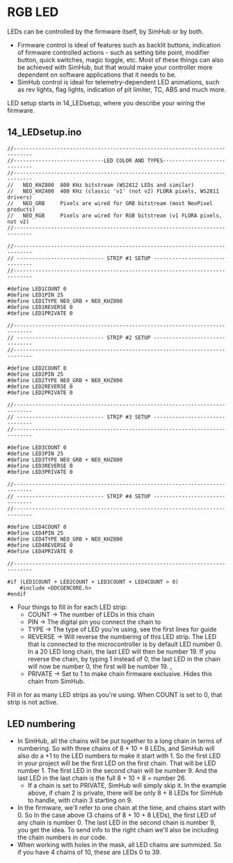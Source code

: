 # RGB LED

LEDs can be controlled by the firmware itself, by SimHub or by both.&#x20;

* Firmware control is ideal of features such as backlit buttons, indication of firmware controlled actions - such as setting bite point, modifier button, quick switches, magic toggle, etc. Most of these things can also be achieved with SimHub, but that would make your controller more dependent on software applications that it needs to be.&#x20;
* SimHub control is ideal for telemetry-dependent LED animations, such as rev lights, flag lights, indication of pit limiter, TC, ABS and much more.

LED setup starts in 14\_LEDsetup, where you describe your wiring the firmware.&#x20;

## 14\_LEDsetup.ino

```
//----------------------------------------------------------------------------
//-----------------------------LED COLOR AND TYPES----------------------------
//----------------------------------------------------------------------------
//   NEO_KHZ800  800 KHz bitstream (WS2812 LEDs and similar)
//   NEO_KHZ400  400 KHz (classic 'v1' (not v2) FLORA pixels, WS2811 drivers)
//   NEO_GRB     Pixels are wired for GRB bitstream (most NeoPixel products)
//   NEO_RGB     Pixels are wired for RGB bitstream (v1 FLORA pixels, not v2)
//----------------------------------------------------------------------------

//----------------------------------------------------------------------------
// ---------------------------- STRIP #1 SETUP -------------------------------
//----------------------------------------------------------------------------

#define LED1COUNT 0
#define LED1PIN 25  
#define LED1TYPE NEO_GRB + NEO_KHZ800
#define LED1REVERSE 0
#define LED1PRIVATE 0

//----------------------------------------------------------------------------
// ---------------------------- STRIP #2 SETUP -------------------------------
//----------------------------------------------------------------------------

#define LED2COUNT 0
#define LED2PIN 25
#define LED2TYPE NEO_GRB + NEO_KHZ800
#define LED2REVERSE 0
#define LED2PRIVATE 0

//----------------------------------------------------------------------------
// ---------------------------- STRIP #3 SETUP -------------------------------
//----------------------------------------------------------------------------

#define LED3COUNT 0
#define LED3PIN 25
#define LED3TYPE NEO_GRB + NEO_KHZ800
#define LED3REVERSE 0
#define LED3PRIVATE 0

//----------------------------------------------------------------------------
// ---------------------------- STRIP #4 SETUP -------------------------------
//----------------------------------------------------------------------------

#define LED4COUNT 0
#define LED4PIN 25
#define LED4TYPE NEO_GRB + NEO_KHZ800
#define LED4REVERSE 0
#define LED4PRIVATE 0

//----------------------------------------------------------------------------

#if (LED1COUNT + LED2COUNT + LED3COUNT + LED4COUNT > 0)
    #include <DDCGENCORE.h>
#endif
```

* Four things to fill in for each LED strip:
  * COUNT -> The number of LEDs in this chain
  * PIN -> The digital pin you connect the chain to
  * TYPE -> The type of LED you're using, see the first lines for guide
  * REVERSE -> Will reverse the numbering of this LED strip. The LED that is connected to the microcontroller is by default LED number 0. In a 20 LED long chain, the last LED will then be number 19. If you reverse the chain, by typing 1 instead of 0, the last LED in the chain will now be number 0, the first will be number 19. [.](https://github.com/FastLED/FastLED/wiki/Overview#chipsets)
  * PRIVATE -> Set to 1 to make chain firmware exclusive. Hides this chain from SimHub.

Fill in for as many LED strips as you're using. When COUNT is set to 0, that strip is not active.&#x20;

## LED numbering

* In SimHub, all the chains will be put together to a long chain in terms of numbering. So with three chains of 8 + 10 + 8 LEDs, and SimHub will also do a +1 to the LED numbers to make it start with 1. So the first LED in your project will be the first LED on the first chain. That will be LED number 1. The first LED in the second chain will be number 9. And the last LED in the last chain is the full 8 + 10 + 8 = number 26.&#x20;
  * If a chain is set to PRIVATE, SimHub will simply skip it. In the example above, if chain 2 is private, there will be only 8 + 8 LEDs for SimHub to handle, with chain 3  starting on 9.&#x20;
* In the firmware, we'll refer to one chain at the time, and chains start with 0. So In the case above (3 chains of 8 + 10 + 8 LEDs), the first LED of any chain is number 0. The last LED in the second chain is number 9, you get the idea. To send info to the right chain we'll also be including the chain numbers in our code.&#x20;
* When working with holes in the mask, all LED chains are summized. So if you have 4 chains of 10, these are LEDs 0 to 39.&#x20;
